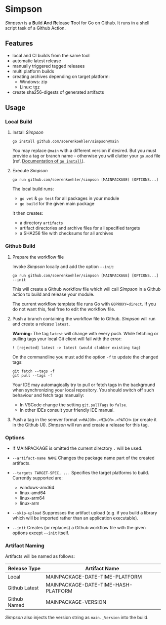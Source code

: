 Simpson
=======

*Simpson* is a **B**uild **A**nd **R**elease **T**ool for Go on Github. It runs
in a shell script task of a Github Action.

Features
--------

*   local and CI builds from the same tool
*   automatic latest release
*   manually triggered tagged releases
*   multi platform builds
*   creating archives depending on target platform:
    *   Windows: zip
    *   Linux: tgz
*   create sha256-digests of generated artifacts

Usage
-----

### Local Build ###

1.  Install *Simpson*
    ```
    go install github.com/soerenkoehler/simpson@main
    ```

    You may replace `@main` with a different version if desired. But you
    must provide a tag or branch name - otherwise you will clutter your
    `go.mod` file (ref. [Documentation of `go install`][go-docs-install]).

2. Execute *Simpson*
    ```
    go run github.com/soerenkoehler/simpson [MAINPACKAGE] [OPTIONS...]
    ```

    The local build runs:
    *   `go vet` & `go test` for all packages in your module
    *   `go build` for the given main package

    It then creates:
    *   a directory `artifacts`
    *   artifact directories and archive files for all specified targets
    *   a SHA256 file with checksums for all archives

### Github Build ###

1.  Prepare the workflow file
    
    Invoke *Simpson* locally and add the option `--init`:

    ```
    go run github.com/soerenkoehler/simpson [MAINPACKAGE] [OPTIONS...] --init
    ```

    This will create a Github workflow file which will call *Simpson* in a
    Github action to build and release your module.

    The current workflow template file runs Go with `GOPROXY=direct`. If you do
    not want this, feel free to edit the workflow file.

2.  Push a branch containing the workflow file to Github. *Simpson* will run and
    create a release `latest`.

    **Warning:** The tag `latest` will change with every push. While fetching or
    pulling tags your local Git client will fail with the error:

    ```
    ! [rejected] latest -> latest (would clobber existing tag)
    ```

    On the commandline you must add the option `-f` to update the changed tags:
    ```
    git fetch --tags -f
    git pull --tags -f
    ```

    Your IDE may automagically try to pull or fetch tags in the background when
    synchronizing your local repository. You should switch off such behaviour
    and fetch tags manually:

    *   In VSCode change the setting `git.pullTags` to `false`.
    *   In other IDEs consult your friendly IDE manual.

3.  Push a tag in the semver format `v<MAJOR>.<MINOR>.<PATCH>` (or create it in
    the Github UI). *Simpson* will run and create a release for this tag.

### Options ###

*   If MAINPACKAGE is omitted the current directory `.` will be used.

*   `--artifact-name NAME` Changes the package name part of the created
    artifacts.

*   `--targets TARGET-SPEC, ...` Specifies the target platforms to build.
    Currently supported are:

    *   windows-amd64
    *   linux-amd64
    *   linux-arm64
    *   linux-arm

*   `--skip-upload` Suppresses the artifact upload (e.g. if you build a library
     which will be imported rather than an application executable).

*   `--init` Creates (or replaces) a Github workflow file with the given options
    except `--init` itself.

### Artifact Naming ###

Artifacts will be named as follows:

Release Type  | Artifact Name
--------------|-------------------------------------
Local         | MAINPACKAGE-DATE-TIME-PLATFORM
Github Latest | MAINPACKAGE-DATE-TIME-HASH-PLATFORM
Github Named  | MAINPACKAGE-VERSION

*Simpson* also injects the version string as `main._Version` into the build.

[go-docs-install]: https://pkg.go.dev/cmd/go#hdr-Compile_and_install_packages_and_dependencies
